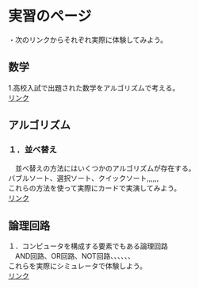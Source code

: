 <h1>実習のページ</h1>

・次のリンクからそれぞれ実際に体験してみよう。<p>


<h2>数学</h2>
1.高校入試で出題された数学をアルゴリズムで考える。<br>
<a href="https://y2020am.github.io/Entrance_Q5" target=" blank">リンク</a>


<h2>アルゴリズム</h2>
<h3>１．並べ替え</h3>
　並べ替えの方法にはいくつかのアルゴリズムが存在する。<br>
バブルソート、選択ソート、クイックソート,,,,,,<br>
これらの方法を使って実際にカードで実演してみよう。<br>
   <a href="https://y2020am.github.io/Sorting_cards" target=" blank">リンク</a>

<h2>論理回路</h2>
１．コンピュータを構成する要素でもある論理回路<br>
　AND回路、OR回路、NOT回路、、、、、、<br>
これらを実際にシミュレータで体験しよう。<br>
<a href="https://www.falstad.com/circuit/" target=" blank">リンク</a>


